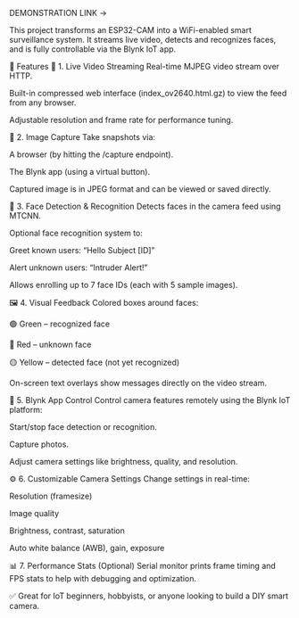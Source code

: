 
DEMONSTRATION LINK -> 

This project transforms an ESP32-CAM into a WiFi-enabled smart surveillance system. It streams live video, detects and recognizes faces, and is fully controllable via the Blynk IoT app.

🔧 Features
🎥 1. Live Video Streaming
Real-time MJPEG video stream over HTTP.

Built-in compressed web interface (index_ov2640.html.gz) to view the feed from any browser.

Adjustable resolution and frame rate for performance tuning.

📸 2. Image Capture
Take snapshots via:

A browser (by hitting the /capture endpoint).

The Blynk app (using a virtual button).

Captured image is in JPEG format and can be viewed or saved directly.

🧠 3. Face Detection & Recognition
Detects faces in the camera feed using MTCNN.

Optional face recognition system to:

Greet known users: “Hello Subject [ID]”

Alert unknown users: “Intruder Alert!”

Allows enrolling up to 7 face IDs (each with 5 sample images).

🖼️ 4. Visual Feedback
Colored boxes around faces:

🟢 Green – recognized face

🔴 Red – unknown face

🟡 Yellow – detected face (not yet recognized)

On-screen text overlays show messages directly on the video stream.

📲 5. Blynk App Control
Control camera features remotely using the Blynk IoT platform:

Start/stop face detection or recognition.

Capture photos.

Adjust camera settings like brightness, quality, and resolution.

⚙️ 6. Customizable Camera Settings
Change settings in real-time:

Resolution (framesize)

Image quality

Brightness, contrast, saturation

Auto white balance (AWB), gain, exposure

📊 7. Performance Stats (Optional)
Serial monitor prints frame timing and FPS stats to help with debugging and optimization.

✅ Great for IoT beginners, hobbyists, or anyone looking to build a DIY smart camera.
